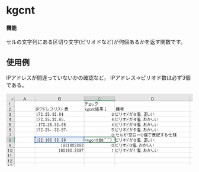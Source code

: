 # kgcnt
#### 機能

セルの文字列にある区切り文字(ピリオドなど)が何個あるかを返す関数です。
## 使用例
IPアドレスが間違っていないかの確認など。
IPアドレス→ピリオド数は必ず3個である。

![img](https://github.com/emusaka/33s/blob/master/kgcnt/readme_images/kgcnt1.png)
